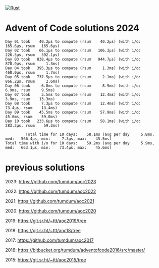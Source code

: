 [![Rust](https://github.com/tumdum/aoc2024/actions/workflows/rust.yml/badge.svg)](https://github.com/tumdum/aoc2024/actions/workflows/rust.yml)

# Advent of Code solutions 2024

```
Day 01 took    40.2µs to compute (rsum    40.2µs) (with i/o:   165.6µs, rsum   165.6µs)
Day 02 took    66.1µs to compute (rsum   106.3µs) (with i/o:   226.5µs, rsum   392.1µs)
Day 03 took   838.4µs to compute (rsum   944.7µs) (with i/o:   878.9µs, rsum     1.3ms)
Day 04 took   395.3µs to compute (rsum     1.3ms) (with i/o:   460.0µs, rsum     1.7ms)
Day 05 took   737.5µs to compute (rsum     2.1ms) (with i/o:   866.2µs, rsum     2.6ms)
Day 06 took     6.8ms to compute (rsum     8.9ms) (with i/o:     6.9ms, rsum     9.5ms)
Day 07 took     3.5ms to compute (rsum    12.4ms) (with i/o:     3.9ms, rsum    13.3ms)
Day 08 took     7.3µs to compute (rsum    12.4ms) (with i/o:    73.4µs, rsum    13.4ms)
Day 09 took    45.5ms to compute (rsum    57.9ms) (with i/o:    45.6ms, rsum    59.0ms)
Day 10 took   233.6µs to compute (rsum    58.1ms) (with i/o:   283.2µs, rsum    59.2ms)

         Total time for 10 days:    58.1ms (avg per day     5.8ms, med:   566.4µs, min:     7.3µs, max:    45.5ms)
Total time with i/o for 10 days:    59.2ms (avg per day     5.9ms, med:   663.1µs, min:    73.4µs, max:    45.6ms)
```

# previous solutions

2023: https://github.com/tumdum/aoc2023

2022: https://github.com/tumdum/aoc2022

2021: https://github.com/tumdum/aoc2021

2020: https://github.com/tumdum/aoc2020

2019: https://git.sr.ht/~ttt/aoc2019/tree

2018: https://git.sr.ht/~ttt/aoc18/tree

2017: https://github.com/tumdum/aoc2017

2016: https://bitbucket.org/tumdum/adventofcode2016/src/master/

2015: https://git.sr.ht/~ttt/aoc2015/tree
